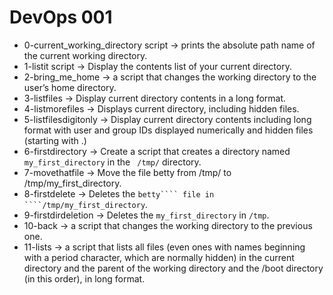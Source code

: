 # DevOps 001

- 0-current_working_directory script ->  prints the absolute path name of the current working directory.
- 1-listit script -> Display the contents list of your current directory.
- 2-bring_me_home -> a script that changes the working directory to the user’s home directory.
- 3-listfiles -> Display current directory contents in a long format.
- 4-listmorefiles -> Displays current directory, including hidden files.  
- 5-listfilesdigitonly -> Display current directory contents including long format with user and group IDs displayed numerically and hidden files (starting with .) 
- 6-firstdirectory  -> Create a script that creates a directory named ```my_first_directory``` in the ``` /tmp/``` directory.
- 7-movethatfile -> Move the file betty from /tmp/ to /tmp/my_first_directory.
- 8-firstdelete -> Deletes the ```betty```` file in  ````/tmp/my_first_directory```. 
- 9-firstdirdeletion -> Deletes the ```my_first_directory``` in ```/tmp```.
- 10-back ->  a script that changes the working directory to the previous one.
- 11-lists -> a script that lists all files (even ones with names beginning with a period character, which are normally hidden) in the current directory and the parent of the working directory and the /boot directory (in this order), in long format.

